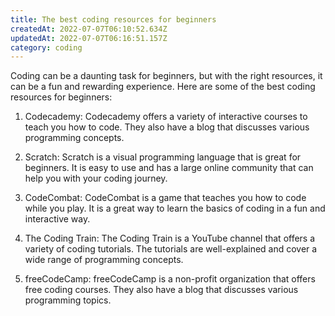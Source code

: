 ```yaml
---
title: The best coding resources for beginners
createdAt: 2022-07-07T06:10:52.634Z
updatedAt: 2022-07-07T06:16:51.157Z
category: coding
---
```


Coding can be a daunting task for beginners, but with the right resources, it can be a fun and rewarding experience. Here are some of the best coding resources for beginners:

1. Codecademy: Codecademy offers a variety of interactive courses to teach you how to code. They also have a blog that discusses various programming concepts.

2. Scratch: Scratch is a visual programming language that is great for beginners. It is easy to use and has a large online community that can help you with your coding journey.

3. CodeCombat: CodeCombat is a game that teaches you how to code while you play. It is a great way to learn the basics of coding in a fun and interactive way.

4. The Coding Train: The Coding Train is a YouTube channel that offers a variety of coding tutorials. The tutorials are well-explained and cover a wide range of programming concepts.

5. freeCodeCamp: freeCodeCamp is a non-profit organization that offers free coding courses. They also have a blog that discusses various programming topics.
